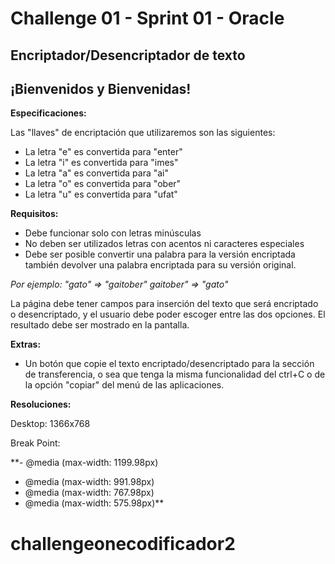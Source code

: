 # Challenge 01 - Sprint 01 - Oracle

<h2>Encriptador/Desencriptador de texto</h2>

<h2>¡Bienvenidos y Bienvenidas!</h2>

**Especificaciones:** 

Las "llaves" de encriptación que utilizaremos son las siguientes:

- La letra "e" es convertida para "enter"
- La letra "i" es convertida para "imes"
- La letra "a" es convertida para "ai"
- La letra "o" es convertida para "ober"
- La letra "u" es convertida para "ufat"

**Requisitos:**

- Debe funcionar solo con letras minúsculas
- No deben ser utilizados letras con acentos ni caracteres especiales
- Debe ser posible convertir una palabra para la versión encriptada también devolver una palabra encriptada para su versión original.

_Por ejemplo:
"gato" => "gaitober"
gaitober" => "gato"_

La página debe tener campos para inserción del texto que será encriptado o desencriptado, y el usuario debe poder escoger entre las dos opciones.
El resultado debe ser mostrado en la pantalla.

**Extras:**

- Un botón que copie el texto encriptado/desencriptado para la sección de transferencia, o sea que tenga la misma funcionalidad del ctrl+C o de la opción "copiar" del menú de las aplicaciones.

**Resoluciones:**

 Desktop: 1366x768
 
 Break Point:
 
 **- @media (max-width: 1199.98px)
 - @media (max-width: 991.98px)
 - @media (max-width: 767.98px)
 - @media (max-width: 575.98px)**

# challengeonecodificador2
